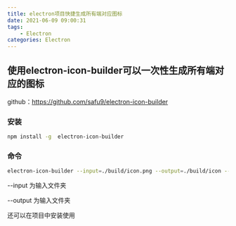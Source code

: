 ```yaml
---
title: electron项目快捷生成所有端对应图标
date: 2021-06-09 09:00:31
tags:
	- Electron
categories: Electron
---
```




## 使用electron-icon-builder可以一次性生成所有端对应的图标

github：https://github.com/safu9/electron-icon-builder

### 安装

```bash
npm install -g  electron-icon-builder
```

### 命令

```bash
electron-icon-builder --input=./build/icon.png --output=./build/icon --flatten
```

--input 为输入文件夹

--output 为输入文件夹

还可以在项目中安装使用


